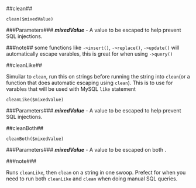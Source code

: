 ##clean##

```
clean($mixedValue)
```
###Parameters###
***mixedValue*** - A value to be escaped to help prevent SQL injections.

###note##
some functions like `->insert()`, `->replace()`, `->update()` will automatically escape varables, this is great for when using `->query()`


##cleanLike##

Simuilar to `clean`, run this on strings before running the string into `clean`(or a function that does automatic escaping using `clean`). This is to use for varables that will be used with MySQL `like` statement

```
cleanLike($mixedValue)
```

###Parameters###
***mixedValue*** - A value to be escaped to help prevent SQL injections.

##cleanBoth##

```
cleanBoth($mixedValue)
```

###Parameters###
***mixedValue*** - A value to be escaped on both .

###note###

Runs `cleanLike`, then `clean` on a string in one swoop. Prefect for when you need to run both `cleanLike` and `clean` when doing manual SQL queries.